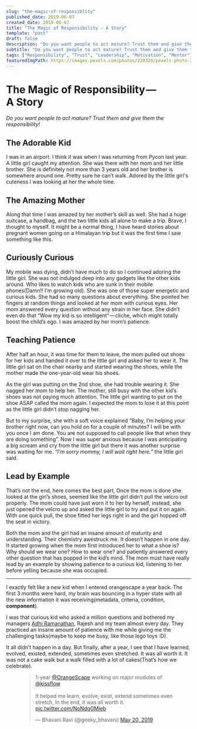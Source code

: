 ```yaml
---
slug: "the-magic-of-responsiblity"
published_date: 2019-06-07
created_date: 2019-06-07
title: "The Magic of Responsibility — A Story"
template: "post"
draft: false
description: "Do you want people to act mature? Trust them and give them the responsibility!"
subtitle: "Do you want people to act mature? Trust them and give them the responsibility!"
tags: ["Responsibility", "Trust", "Leadership", "Motivation", "Mentor"]
featuredImgPath: https://images.pexels.com/photos/220320/pexels-photo-220320.jpeg
---
```

# The Magic of Responsibility — A Story

 _Do you want people to act mature? Trust them and give them the responsibility!_

## The Adorable Kid

I was in an airport. I think it was when I was returning from Pycon last year. A little girl caught my attention. She was there with her mom and her little brother. She is definitely not more than 3 years old and her brother is somewhere around one. Pretty sure he can’t walk. Adored by the little girl's cuteness I was looking at her the whole time.

## The Amazing Mother

Along that time I was amazed by her mother’s skill as well. She had a huge suitcase, a handbag, and the two little kids all alone to make a trip. Brave, I thought to myself. It might be a normal thing, I have heard stories about pregnant women going on a Himalayan trip but it was the first time I saw something like this.

## Curiously Curious

My mobile was dying, didn’t have much to do so I continued adoring the little girl. She was not indulged deep into any gadgets like the other kids around. Who likes to watch kids who are sunk in their mobile phones(Damn!! I'm growing old). She was one of those super energetic and curious kids. She had so many questions about everything. She pointed her fingers at random things and looked at her mom with curious eyes. Her mom answered every question without any strain in her face. She didn’t even do that “Wow my kid is so intelligent” — cliche, which might totally boost the child’s ego. I was amazed by her mom’s patience.

## Teaching Patience

After half an hour, it was time for them to leave, the mom pulled out shoes for her kids and handed it over to the little girl and asked her to wear it. The little girl sat on the chair nearby and started wearing the shoes, while the mother made the one-year-old wear his shoes. 

As the girl was putting on the 2nd shoe, she had trouble wearing it. She nagged her mom to help her. The mother, still busy with the other kid’s shoes was not paying much attention. The little girl wanting to put on the shoe ASAP called the mom again. I expected the mom to lose it at this point as the little girl didn’t stop nagging her. 

But to my surprise, she with a soft voice explained “Baby, I’m helping your brother right now, can you hold on for a couple of minutes? I will be with you once I am done. You are not supposed to call people like that when they are doing something”. Now I was super anxious because I was anticipating a big scream and cry from the little girl but there it was another surprise was waiting for me. _“I’m sorry mommy, I will wait right here.”_ the little girl said. 

## Lead by Example

That’s not the end, here comes the best part, Once the mom is done she looked at the girl’s shoes, seemed like the little girl didn’t pull the velcro out properly. The mom could have just worn it to her by herself, instead, she just opened the velcro up and asked the little girl to try and put it on again. With one quick pull, the shoe fitted her legs right in and the girl hopped off the seat in victory. 

Both the mom and the girl had an insane amount of maturity and understanding. Their chemistry awestruck me. It doesn’t happen in one day. It started growing when the mom first introduced her to what a shoe is? Why should we wear one? How to wear one? and patiently answered every other question that has popped in the kid’s mind. The mom must have really lead by an example by showing patience to a curious kid, listening to her before yelling because she was occupied.
___ 

I exactly felt like a new kid when I entered orangescape a year back. The first 3 months were hard, my brain was bouncing in a hyper state with all the new information it was receiving(metadata, criteria, condition, **component**). 

I was that curious kid who asked a million questions and bothered my managers [Adhi Ramanathan](https://medium.com/u/2b5225e69d25), Rajesh and my team almost every day. They practiced an insane amount of patience with me while giving me the challenging tasks(maybe to keep me busy, like those lego toys :D). 

It all didn’t happen in a day. But finally, after a year, I see that I have learned, evolved, existed, extended, sometimes even stretched. It was all worth it. It was not a cake walk but a walk filled with a lot of cakes(That’s how we celebrate).

<figure tabindex="0" contenteditable="false" name="5bf3" class="graf graf--figure graf--iframe graf-after--p is-defaultValue">
    <blockquote class="twitter-tweet" data-lang="en"><p lang="en" dir="ltr">1-year <a href="https://twitter.com/OrangeScape?ref_src=twsrc%5Etfw">@OrangeScape</a> working on major modules of <a href="https://twitter.com/kissflow?ref_src=twsrc%5Etfw">@kissflow</a>.  <br><br>It helped me learn, evolve, exist, extend sometimes even stretch, In the end, it was all worth it. <a href="https://t.co/NoNdgGMieb">pic.twitter.com/NoNdgGMieb</a></p>&mdash; Bhavani Ravi (@geeky_bhavani) <a href="https://twitter.com/geeky_bhavani/status/1130512904896126980?ref_src=twsrc%5Etfw">May 20, 2019</a></blockquote>
    <script async src="https://platform.twitter.com/widgets.js" charset="utf-8"></script>
</figure>

